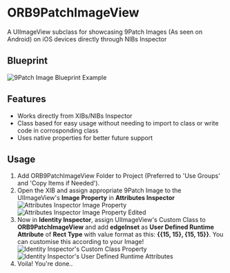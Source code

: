 ORB9PatchImageView
=============

A UIImageView subclass for showcasing 9Patch Images (As seen on Android) on iOS devices directly through NIBs Inspector

## Blueprint

![9Patch Image Blueprint Example](http://assets.vaibhavnath.com/ORB9PatchSamplerDiagram.png)

## Features

- Works directly from XIBs/NIBs Inspector
- Class based for easy usage without needing to import to class or write code in corrosponding class
- Uses native properties for better future support

## Usage

1. Add ORB9PatchImageView Folder to Project (Preferred to 'Use Groups' and 'Copy Items if Needed').
2. Open the XIB and assign appropriate 9Patch Image to the UIImageView's **Image Property** in **Attributes Inspector**
![Attributes Inspector Image Property](http://assets.vaibhavnath.com/ORB9PatchImageView1.png "Attributes Inspector") ![Attributes Inspector Image Property Edited](http://assets.vaibhavnath.com/ORB9PatchImageView2.png "Attributes Inspector's Image Property")
3. Now in **Identity Inspector**, assign UIImageView's Custom Class to **ORB9PatchImageView** and add **edgeInset** as **User Defined Runtime Attribute** of **Rect Type** with value format as this: **{{15, 15}, {15, 15}}**. You can customise this according to your Image!
![Identity Inspector's Custom Class Property](http://assets.vaibhavnath.com/ORB9PatchImageView3.png "Identity Inspector's Custom Class Property") ![Identity Inspector's User Defined Runtime Attributes](http://assets.vaibhavnath.com/ORB9PatchImageView4.png "Identity Inspector's User Defined Runtime Attributes")
4. Voila! You're done..
